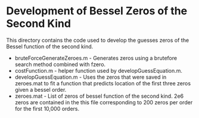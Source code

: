 # Development of Bessel Zeros of the Second Kind
This directory contains the code used to develop the guesses zeros of the Bessel function of the second kind. 

* bruteForceGenerateZeroes.m - Generates zeros using a brutefore search method combined with fzero.
* costFunction.m - helper function used by developGuessEquation.m.
* developGuessEquation.m - Uses the zeros that were saved in zeroes.mat to fit a function that predicts location of the first three zeros given a bessel order.
* zeroes.mat - List of zeros of bessel function of the second kind. 2e6 zeros are contained in the this file corresponding to 200 zeros per order for the first 10,000 orders.

